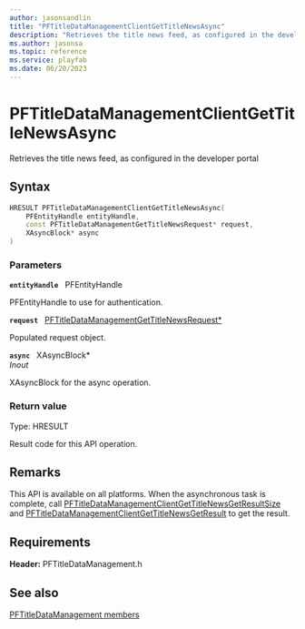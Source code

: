 ```yaml
---
author: jasonsandlin
title: "PFTitleDataManagementClientGetTitleNewsAsync"
description: "Retrieves the title news feed, as configured in the developer portal"
ms.author: jasonsa
ms.topic: reference
ms.service: playfab
ms.date: 06/20/2023
---
```


# PFTitleDataManagementClientGetTitleNewsAsync  

Retrieves the title news feed, as configured in the developer portal  

## Syntax  
  
```cpp
HRESULT PFTitleDataManagementClientGetTitleNewsAsync(  
    PFEntityHandle entityHandle,  
    const PFTitleDataManagementGetTitleNewsRequest* request,  
    XAsyncBlock* async  
)  
```  
  
### Parameters  
  
**`entityHandle`** &nbsp; PFEntityHandle  
  
PFEntityHandle to use for authentication.  
  
**`request`** &nbsp; [PFTitleDataManagementGetTitleNewsRequest*](../../pftitledatamanagementtypes/structs/pftitledatamanagementgettitlenewsrequest.md)  
  
Populated request object.  
  
**`async`** &nbsp; XAsyncBlock*  
*_Inout_*  
  
XAsyncBlock for the async operation.  
  
  
### Return value
Type: HRESULT
  
Result code for this API operation.
  
## Remarks  
  
This API is available on all platforms. When the asynchronous task is complete, call [PFTitleDataManagementClientGetTitleNewsGetResultSize](pftitledatamanagementclientgettitlenewsgetresultsize.md) and [PFTitleDataManagementClientGetTitleNewsGetResult](pftitledatamanagementclientgettitlenewsgetresult.md) to get the result.
  
## Requirements  
  
**Header:** PFTitleDataManagement.h
  
## See also  
[PFTitleDataManagement members](../pftitledatamanagement_members.md)  

  
  

